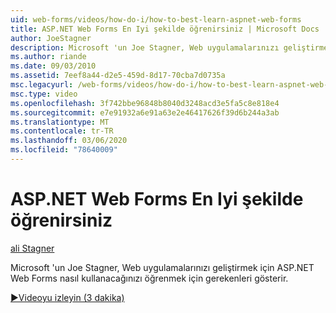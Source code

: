 ```yaml
---
uid: web-forms/videos/how-do-i/how-to-best-learn-aspnet-web-forms
title: ASP.NET Web Forms En Iyi şekilde öğrenirsiniz | Microsoft Docs
author: JoeStagner
description: Microsoft 'un Joe Stagner, Web uygulamalarınızı geliştirmek için ASP.NET Web Forms nasıl kullanacağınızı öğrenmek için gerekenleri gösterir.
ms.author: riande
ms.date: 09/03/2010
ms.assetid: 7eef8a44-d2e5-459d-8d17-70cba7d0735a
msc.legacyurl: /web-forms/videos/how-do-i/how-to-best-learn-aspnet-web-forms
msc.type: video
ms.openlocfilehash: 3f742bbe96848b8040d3248acd3e5fa5c8e818e4
ms.sourcegitcommit: e7e91932a6e91a63e2e46417626f39d6b244a3ab
ms.translationtype: MT
ms.contentlocale: tr-TR
ms.lasthandoff: 03/06/2020
ms.locfileid: "78640009"
---
```

# <a name="how-to-best-learn-aspnet-web-forms"></a>ASP.NET Web Forms En Iyi şekilde öğrenirsiniz

[ali Stagner](https://github.com/JoeStagner)

Microsoft 'un Joe Stagner, Web uygulamalarınızı geliştirmek için ASP.NET Web Forms nasıl kullanacağınızı öğrenmek için gerekenleri gösterir.

[&#9654;Videoyu izleyin (3 dakika)](https://channel9.msdn.com/Blogs/ASP-NET-Site-Videos/how-to-best-learn-aspnet-web-forms)
